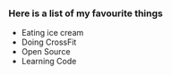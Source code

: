 ### Here is a list of my favourite things
- Eating ice cream
- Doing CrossFit
- Open Source
- Learning Code
